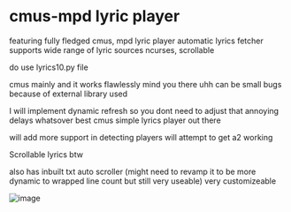 # cmus-mpd lyric player
featuring fully fledged cmus, mpd lyric player
automatic lyrics fetcher
supports wide range of lyric sources
ncurses, scrollable

do use lyrics10.py file

cmus mainly and it works flawlessly mind you there uhh can be small bugs because of external library used

I will implement dynamic refresh so you dont need to adjust that annoying delays whatsover
best cmus simple lyrics player out there

will add more support in detecting players
will attempt to get a2 working

Scrollable lyrics btw 

also has inbuilt txt auto scroller (might need to revamp it to be more dynamic to wrapped line count but still very useable)
very customizeable

![image](https://github.com/user-attachments/assets/5d5fdbc5-7d4b-4b38-b2db-0cee5722806f)
